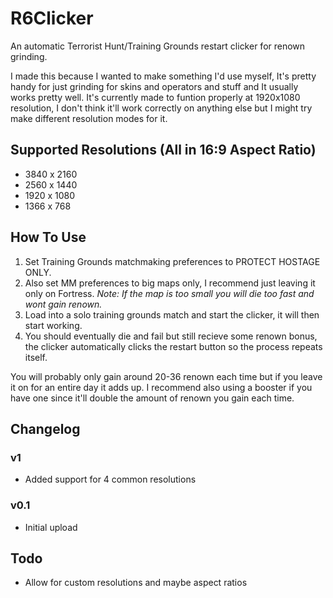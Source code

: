# R6Clicker
An automatic Terrorist Hunt/Training Grounds restart clicker for renown grinding.

I made this because I wanted to make something I'd use myself, It's pretty handy for just grinding for skins and operators and stuff and It usually works pretty well.
It's currently made to funtion properly at 1920x1080 resolution, I don't think it'll work correctly on anything else but I might try make different resolution modes for it.

## Supported Resolutions (All in 16:9 Aspect Ratio)
- 3840 x 2160
- 2560 x 1440
- 1920 x 1080
- 1366 x 768

## How To Use
1. Set Training Grounds matchmaking preferences to PROTECT HOSTAGE ONLY.
2. Also set MM preferences to big maps only, I recommend just leaving it only on Fortress.
_Note: If the map is too small you will die too fast and wont gain renown._
3. Load into a solo training grounds match and start the clicker, it will then start working.
4. You should eventually die and fail but still recieve some renown bonus, the clicker automatically clicks the restart button so the process repeats itself.

You will probably only gain around 20-36 renown each time but if you leave it on for an entire day it adds up. I recommend also using a booster if you have one since it'll double the amount of renown you gain each time.

## Changelog
### v1
- Added support for 4 common resolutions
### v0.1
- Initial upload

## Todo
- Allow for custom resolutions and maybe aspect ratios
